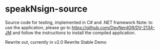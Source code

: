 # speakNsign-source
Source code for testing, implemented in C# and .NET framework
Note: to use the application, please go to https://github.com/DevNerdGR/DV-2134-JM and follow the instructions to install the compiled application.




Rewrite out, currently in v2.0 Rewrite Stable Demo
